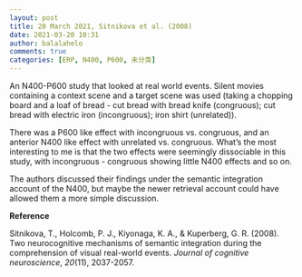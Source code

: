 ```yaml
---
layout: post
title: 20 March 2021, Sitnikova et al. (2008)
date: 2021-03-20 10:31
author: balalahelo
comments: true
categories: [ERP, N400, P600, 未分类]
---
```

<!-- wp:paragraph -->
<p>An N400-P600 study that looked at real world events. Silent movies containing a context scene and a target scene was used (taking a chopping board and a loaf of bread - cut bread with bread knife (congruous); cut bread with electric iron (incongruous); iron shirt (unrelated)).</p>
<!-- /wp:paragraph -->

<!-- wp:paragraph -->
<p>There was a P600 like effect with incongruous vs. congruous, and an anterior N400 like effect with unrelated vs. congruous. What’s the most interesting to me is that the two effects were seemingly dissociable in this study, with incongruous - congruous showing little N400 effects and so on.</p>
<!-- /wp:paragraph -->

<!-- wp:paragraph -->
<p>The authors discussed their findings under the semantic integration account of the N400, but maybe the newer retrieval account could have allowed them a more simple discussion.</p>
<!-- /wp:paragraph -->

<!-- wp:paragraph -->
<p><strong>Reference</strong></p>
<!-- /wp:paragraph -->

<!-- wp:paragraph -->
<p>Sitnikova, T., Holcomb, P. J., Kiyonaga, K. A., &amp; Kuperberg, G. R. (2008). Two neurocognitive mechanisms of semantic integration during the comprehension of visual real-world events. <em>Journal of cognitive neuroscience</em>, <em>20</em>(11), 2037-2057.</p>
<!-- /wp:paragraph -->
